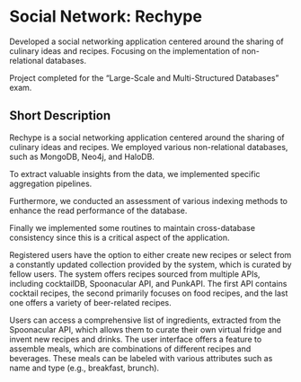 
# Social Network: Rechype

Developed a social networking application centered around the sharing of culinary ideas and recipes. Focusing on the implementation of non-relational databases.

Project completed for the “Large-Scale and Multi-Structured Databases” exam.



## Short Description

Rechype is a social networking application centered around the sharing of culinary ideas and recipes.
We employed various non-relational databases, such as MongoDB, Neo4j, and HaloDB.

To extract valuable insights from the data, we implemented specific aggregation pipelines.

Furthermore, we conducted an assessment of various indexing methods to enhance the read performance of the database.

Finally we implemented some routines to maintain cross-database consistency since this is a critical aspect of the application.

Registered users have the option to either create new recipes or select from a constantly updated collection provided by the system, which is curated by fellow users. The system offers recipes sourced from multiple APIs, including cocktailDB, Spoonacular API, and PunkAPI. The first API contains cocktail recipes, the second primarily focuses on food recipes, and the last one offers a variety of beer-related recipes.

Users can access a comprehensive list of ingredients, extracted from the Spoonacular API, which allows them to curate their own virtual fridge and invent new recipes and drinks. The user interface offers a feature to assemble meals, which are combinations of different recipes and beverages. These meals can be labeled with various attributes such as name and type (e.g., breakfast, brunch).
